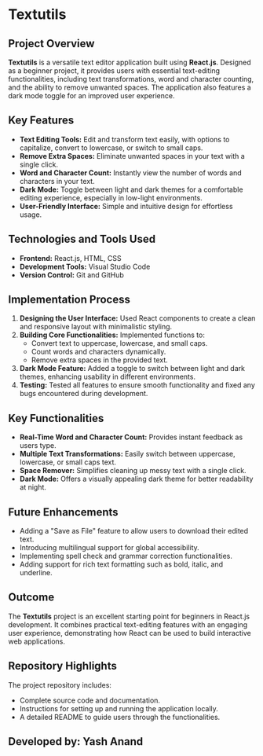   <h1>Textutils</h1>
  <h2>Project Overview</h2>
    <p>
        <strong>Textutils</strong> is a versatile text editor application built using <strong>React.js</strong>. 
        Designed as a beginner project, it provides users with essential text-editing functionalities, including text transformations, word and character counting, and the ability to remove unwanted spaces. 
        The application also features a dark mode toggle for an improved user experience.
    </p>

  <h2>Key Features</h2>
    <ul>
        <li><strong>Text Editing Tools:</strong> Edit and transform text easily, with options to capitalize, convert to lowercase, or switch to small caps.</li>
        <li><strong>Remove Extra Spaces:</strong> Eliminate unwanted spaces in your text with a single click.</li>
        <li><strong>Word and Character Count:</strong> Instantly view the number of words and characters in your text.</li>
        <li><strong>Dark Mode:</strong> Toggle between light and dark themes for a comfortable editing experience, especially in low-light environments.</li>
        <li><strong>User-Friendly Interface:</strong> Simple and intuitive design for effortless usage.</li>
    </ul>
    <h2>Technologies and Tools Used</h2>
    <ul>
        <li><strong>Frontend:</strong> React.js, HTML, CSS</li>
        <li><strong>Development Tools:</strong> Visual Studio Code</li>
        <li><strong>Version Control:</strong> Git and GitHub</li>
    </ul>
    <h2>Implementation Process</h2>
    <ol>
        <li><strong>Designing the User Interface:</strong> Used React components to create a clean and responsive layout with minimalistic styling.</li>
        <li><strong>Building Core Functionalities:</strong> Implemented functions to:
            <ul>
                <li>Convert text to uppercase, lowercase, and small caps.</li>
                <li>Count words and characters dynamically.</li>
                <li>Remove extra spaces in the provided text.</li>
            </ul>
        </li>
        <li><strong>Dark Mode Feature:</strong> Added a toggle to switch between light and dark themes, enhancing usability in different environments.</li>
        <li><strong>Testing:</strong> Tested all features to ensure smooth functionality and fixed any bugs encountered during development.</li>
    </ol>
    <h2>Key Functionalities</h2>
    <ul>
        <li><strong>Real-Time Word and Character Count:</strong> Provides instant feedback as users type.</li>
        <li><strong>Multiple Text Transformations:</strong> Easily switch between uppercase, lowercase, or small caps text.</li>
        <li><strong>Space Remover:</strong> Simplifies cleaning up messy text with a single click.</li>
        <li><strong>Dark Mode:</strong> Offers a visually appealing dark theme for better readability at night.</li>
    </ul>
    <h2>Future Enhancements</h2>
    <ul>
        <li>Adding a "Save as File" feature to allow users to download their edited text.</li>
        <li>Introducing multilingual support for global accessibility.</li>
        <li>Implementing spell check and grammar correction functionalities.</li>
        <li>Adding support for rich text formatting such as bold, italic, and underline.</li>
    </ul>
    <h2>Outcome</h2>
    <p>
        The <strong>Textutils</strong> project is an excellent starting point for beginners in React.js development. 
        It combines practical text-editing features with an engaging user experience, demonstrating how React can be used to build interactive web applications.
    </p>
    <h2>Repository Highlights</h2>
    <p>
        The project repository includes:
        <ul>
            <li>Complete source code and documentation.</li>
            <li>Instructions for setting up and running the application locally.</li>
            <li>A detailed README to guide users through the functionalities.</li>
        </ul>
    </p>

<h2>Developed by: Yash Anand </h2>
